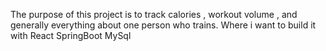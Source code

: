 The purpose of this project is to track calories , workout volume , and generally everything about one person who trains.
Where i want to build it with 
React SpringBoot MySql
